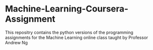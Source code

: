 # Machine-Learning-Coursera-Assignment
This repositry contains the python versions of the programming assignments for the Machine Learning online class taught by Professor Andrew Ng
